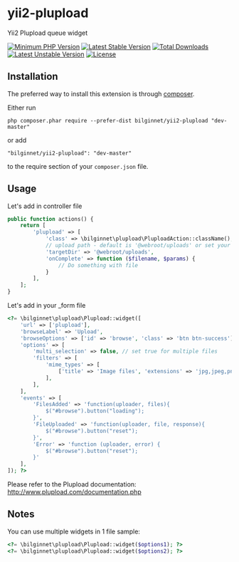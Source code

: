 # yii2-plupload
Yii2 Plupload queue widget

[![Minimum PHP Version](http://img.shields.io/badge/php-%3E%3D%205.4-8892BF.svg)](https://php.net/)
[![Latest Stable Version](https://poser.pugx.org/bilginnet/yii2-plupload/v/stable)](https://packagist.org/packages/bilginnet/yii2-plupload)
[![Total Downloads](https://poser.pugx.org/bilginnet/yii2-plupload/downloads)](https://packagist.org/packages/bilginnet/yii2-plupload)
[![Latest Unstable Version](https://poser.pugx.org/bilginnet/yii2-plupload/v/unstable)](https://packagist.org/packages/bilginnet/yii2-plupload)
[![License](https://poser.pugx.org/bilginnet/yii2-plupload/license)](https://packagist.org/packages/bilginnet/yii2-parpluploadser)

Installation
------------

The preferred way to install this extension is through [composer](http://getcomposer.org/download/).

Either run

```
php composer.phar require --prefer-dist bilginnet/yii2-plupload "dev-master"
```

or add

```
"bilginnet/yii2-plupload": "dev-master"
```
to the require section of your `composer.json` file.


Usage
-----

Let's add in controller file
````php
public function actions() {
    return [
        'plupload' => [
            'class' => \bilginnet\plupload\PluploadAction::className(),
            // upload path - default is '@webroot/uploads' or set your path sample: '@yourpath'
            'targetDir' => '@webroot/uploads',
            'onComplete' => function ($filename, $params) {
                // Do something with file
            }
        ],
    ];
}
````

Let's add in your _form file
````php
<?= \bilginnet\plupload\Plupload::widget([
    'url' => ['plupload'],
    'browseLabel' => 'Upload',
    'browseOptions' => ['id' => 'browse', 'class' => 'btn btn-success'],
    'options' => [
        'multi_selection' => false, // set true for multiple files
        'filters' => [
            'mime_types' => [
                ['title' => 'Image files', 'extensions' => 'jpg,jpeg,png,gif'],                
            ],
        ],
    ],
    'events' => [
        'FilesAdded' => 'function(uploader, files){                            
            $("#browse").button("loading");
        }',
        'FileUploaded' => 'function(uploader, file, response){
            $("#browse").button("reset");
        }',
        'Error' => 'function (uploader, error) {                            
            $("#browse").button("reset");
        }'
    ],
]); ?>
````

Please refer to the Plupload documentation: http://www.plupload.com/documentation.php


Notes
-----
You can use multiple widgets in 1 file 
sample:
````php
<?= \bilginnet\plupload\Plupload::widget($options1); ?>
<?= \bilginnet\plupload\Plupload::widget($options2); ?>
````

